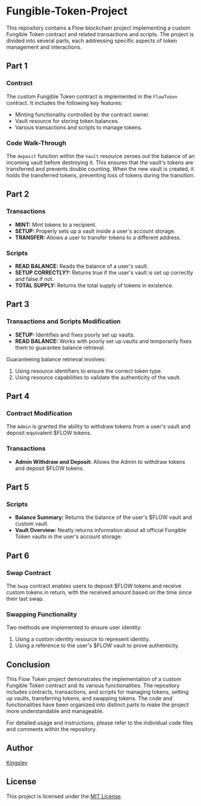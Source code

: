 # Fungible-Token-Project

This repository contains a Flow blockchain project implementing a custom Fungible Token contract and related transactions and scripts. The project is divided into several parts, each addressing specific aspects of token management and interactions.

## Part 1

### Contract

The custom Fungible Token contract is implemented in the `FlowToken` contract. It includes the following key features:

- Minting functionality controlled by the contract owner.
- Vault resource for storing token balances.
- Various transactions and scripts to manage tokens.

### Code Walk-Through

The `deposit` function within the `Vault` resource zeroes out the balance of an incoming vault before destroying it. This ensures that the vault's tokens are transferred and prevents double counting. When the new vault is created, it holds the transferred tokens, preventing loss of tokens during the transition.

## Part 2

### Transactions

- **MINT:** Mint tokens to a recipient.
- **SETUP:** Properly sets up a vault inside a user's account storage.
- **TRANSFER:** Allows a user to transfer tokens to a different address.

### Scripts

- **READ BALANCE:** Reads the balance of a user's vault.
- **SETUP CORRECTLY?:** Returns true if the user's vault is set up correctly and false if not.
- **TOTAL SUPPLY:** Returns the total supply of tokens in existence.

## Part 3

### Transactions and Scripts Modification

- **SETUP:** Identifies and fixes poorly set up vaults.
- **READ BALANCE:** Works with poorly set up vaults and temporarily fixes them to guarantee balance retrieval.

Guaranteeing balance retrieval involves:

1. Using resource identifiers to ensure the correct token type. 
2. Using resource capabilities to validate the authenticity of the vault.

## Part 4

### Contract Modification

The `Admin` is granted the ability to withdraw tokens from a user's vault and deposit equivalent $FLOW tokens.

### Transactions

- **Admin Withdraw and Deposit:** Allows the Admin to withdraw tokens and deposit $FLOW tokens.

## Part 5

### Scripts

- **Balance Summary:** Returns the balance of the user's $FLOW vault and custom vault.
- **Vault Overview:** Neatly returns information about all official Fungible Token vaults in the user's account storage.

## Part 6

### Swap Contract

The `Swap` contract enables users to deposit $FLOW tokens and receive custom tokens in return, with the received amount based on the time since their last swap.

### Swapping Functionality

Two methods are implemented to ensure user identity:

1. Using a custom identity resource to represent identity.
2. Using a reference to the user's $FLOW vault to prove authenticity.

## Conclusion

This Flow Token project demonstrates the implementation of a custom Fungible Token contract and its various functionalities. The repository includes contracts, transactions, and scripts for managing tokens, setting up vaults, transferring tokens, and swapping tokens. The code and functionalities have been organized into distinct parts to make the project more understandable and manageable.

For detailed usage and instructions, please refer to the individual code files and comments within the repository.

## Author

[Kingsley](https://github.com/KingsleyOnoh38)

## License

This project is licensed under the [MIT License](LICENSE).